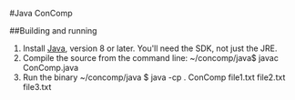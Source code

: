 #Java ConComp

##Building and running
1. Install [Java](http://www.java.com/en/download/help/index_installing.xml), version 8 or later.  You'll need the SDK, not just the JRE.
2. Compile the source from the command line:
		~/concomp/java$ javac ConComp.java
3. Run the binary
		~/concomp/java $ java -cp . ConComp file1.txt file2.txt file3.txt

